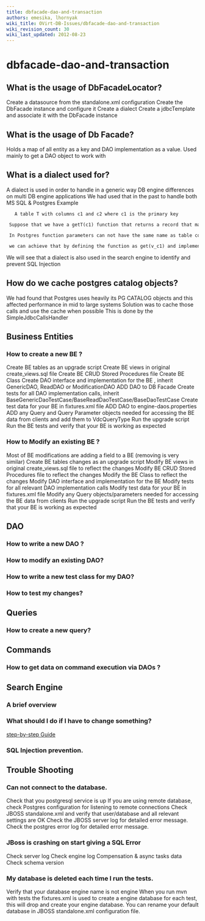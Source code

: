 ```yaml
---
title: dbfacade-dao-and-transaction
authors: emesika, lhornyak
wiki_title: OVirt-DB-Issues/dbfacade-dao-and-transaction
wiki_revision_count: 30
wiki_last_updated: 2012-08-23
---
```


# dbfacade-dao-and-transaction

## What is the usage of DbFacadeLocator?

Create a datasource from the standalone.xml configuration
Create the DbFacade instance and configure it
Create a dialect
Create a jdbcTemplate and associate it with the DbFacade instance

## What is the usage of Db Facade?

Holds a map of all entity as a key and DAO implementation as a value.
Used mainly to get a DAO object to work with

## What is a dialect used for?

A dialect is used in order to handle in a generic way DB engine differences on multi DB engine applications
We had used that in the past to handle both MS SQL & Postgres
Example

       A table T with columns c1 and c2 where c1 is the primary key
       Suppose that we have a getT(c1) function that returns a record that matches the key
       In Postgres function parameters can not have the same name as table columns so we will have to choose another name for c1 parameter.
       we can achieve that by defining the function as get(v_c1) and implementing getParamNamePrefix in the PostgresDbEngineDialect to add the "v_" prefix.

We will see that a dialect is also used in the search engine to identify and prevent SQL Injection

## How do we cache postgres catalog objects?

We had found that Postgres uses heavily its PG CATALOG objects and this affected performance in mid to large systems
Solution was to cache those calls and use the cache when possible
This is done by the SimpleJdbcCallsHandler

## Business Entities

### How to create a new BE ?

Create BE tables as an upgrade script
Create BE views in original create_views.sql file
Create BE CRUD Stored Procedures file
Create BE Class
Create DAO interface and implementation for the BE , inherit GenericDAO, ReadDAO or ModificationDAO
ADD DAO to DB Facade
Create tests for all DAO implementation calls, inherit BaseGenericDaoTestCase/BaseReadDaoTestCase/BaseDaoTestCase
Create test data for your BE in fixtures.xml file
ADD DAO to engine-daos.properties
ADD any Query and Query Parameter objects needed for accessing the BE data from clients and add them to VdcQueryType
Run the upgrade script
Run the BE tests and verify that your BE is working as expected

### How to Modify an existing BE ?

Most of BE modifications are adding a field to a BE (removing is very similar)
Create BE tables changes as an upgrade script
Modify BE views in original create_views.sql file to reflect the changes
Modify BE CRUD Stored Procedures file to reflect the changes
Modify the BE Class to reflect the changes
Modify DAO interface and implementation for the BE
Modify tests for all relevant DAO implementation calls
Modify test data for your BE in fixtures.xml file
Modify any Query objects/parameters needed for accessing the BE data from clients
Run the upgrade script
Run the BE tests and verify that your BE is working as expected

## DAO

### How to write a new DAO ?

### How to modify an existing DAO?

### How to write a new test class for my DAO?

### How to test my changes?

## Queries

### How to create a new query?

## Commands

### How to get data on command execution via DAOs ?

## Search Engine

### A brief overview

### What should I do if I have to change something?

[step-by-step Guide](http://wiki.ovirt.org/wiki/Development/Introducing_Entity_Search)

### SQL Injection prevention.

## Trouble Shooting

### Can not connect to the database.

Check that you postgresql service is up
If you are using remote database, check Postgres configuration for listening to remote connections
Check JBOSS standalone.xml and verify that user/database
 and all relevant settings are OK
Check the JBOSS server log for detailed error message. Check the postgres error log for detailed error message.

### JBoss is crashing on start giving a SQL Error

Check server log Check engine log Compensation & async tasks data Check schema version

### My database is deleted each time I run the tests.

Verify that your database engine name is not engine
When you run mvn with tests the fixtures.xml is used to create a engine database for each test, this will drop and create your engine database.
You can rename your default database in JBOSS standalone.xml configuration file.
